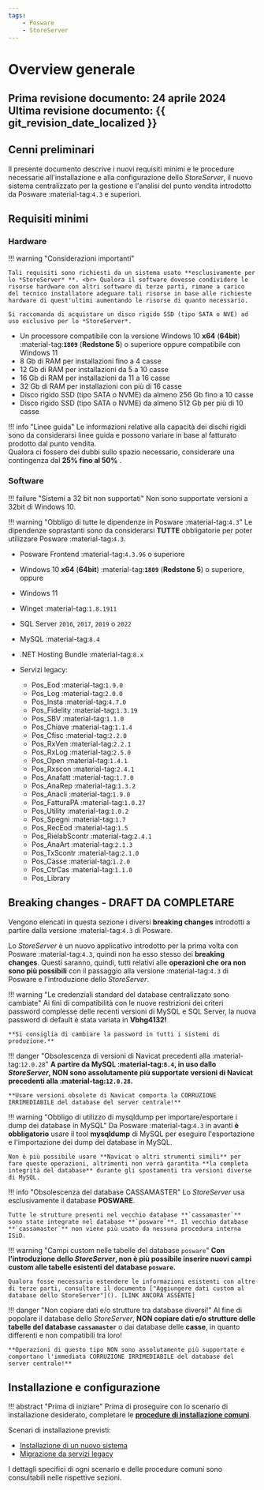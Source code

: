 ```yaml
---
tags:
    - Posware
    - StoreServer
---
```


# Overview generale

**Prima revisione documento: 24 aprile 2024** <br>
**Ultima revisione documento: {{ git_revision_date_localized }}**
---

## Cenni preliminari
Il presente documento descrive i nuovi requisiti minimi e le procedure necessarie all'installazione e alla configurazione dello *StoreServer*, il nuovo sistema centralizzato per la gestione e l'analisi del punto vendita introdotto da Posware :material-tag:`4.3` e superiori.

## Requisiti minimi
### Hardware
!!! warning "Considerazioni importanti"

    Tali requisiti sono richiesti da un sistema usato **esclusivamente per lo *StoreServer* **. <br> Qualora il software dovesse condividere le risorse hardware con altri software di terze parti, rimane a carico del tecnico installatore adeguare tali risorse in base alle richieste hardware di quest'ultimi aumentando le risorse di quanto necessario. 
    
    Si raccomanda di acquistare un disco rigido SSD (tipo SATA o NVE) ad uso esclusivo per lo *StoreServer*.

- Un processore compatibile con la versione Windows 10 **x64** (**64bit**) :material-tag:**`1809`** (**Redstone 5**) o superiore oppure compatibile con Windows 11
- 8 Gb di RAM per installazioni fino a 4 casse
- 12 Gb di RAM per installazioni da 5 a 10 casse
- 16 Gb di RAM per installazioni da 11 a 16 casse
- 32 Gb di RAM per installazioni con più di 16 casse
- Disco rigido SSD (tipo SATA o NVME) da almeno 256 Gb fino a 10 casse
- Disco rigido SSD (tipo SATA o NVME) da almeno 512 Gb per più di 10 casse

!!! info "Linee guida"
    Le informazioni relative alla capacità dei dischi rigidi sono da considerarsi linee guida e possono variare in base al fatturato prodotto dal punto vendita. <br> Qualora ci fossero dei dubbi sullo spazio necessario, considerare una contingenza dal **25% fino al 50%** .

### Software
!!! failure "Sistemi a 32 bit non supportati"
    Non sono supportate versioni a 32bit di Windows 10.

!!! warning "Obbligo di tutte le dipendenze in Posware :material-tag:`4.3`"
    Le dipendenze soprastanti sono da considerarsi **TUTTE** obbligatorie per poter utilizzare Posware :material-tag:`4.3`.
    
- Posware Frontend :material-tag:`4.3.96` o superiore
- Windows 10 **x64** (**64bit**) :material-tag:**`1809`** (**Redstone 5**) o superiore, oppure
- Windows 11
- Winget :material-tag:`1.8.1911`
- SQL Server `2016`, `2017`, `2019` o `2022`
- MySQL :material-tag:`8.4`
- .NET Hosting Bundle :material-tag:`8.x`
- Servizi legacy:
    
    - Pos_Eod :material-tag:`1.9.0`
    - Pos_Log :material-tag:`2.0.0`
    - Pos_Insta :material-tag:`4.7.0`
    - Pos_Fidelity :material-tag:`1.3.19`
    - Pos_SBV :material-tag:`1.1.0`
    - Pos_Chiave :material-tag:`1.1.4`
    - Pos_Cfisc :material-tag:`2.2.0`
    - Pos_RxVen :material-tag:`2.2.1`
    - Pos_RxLog :material-tag:`2.5.0`
    - Pos_Open :material-tag:`1.4.1`
    - Pos_Rxscon :material-tag:`2.4.1`
    - Pos_Anafatt :material-tag:`1.7.0`
    - Pos_AnaRep :material-tag:`1.3.2`
    - Pos_Anacli :material-tag:`1.9.0`
    - Pos_FatturaPA :material-tag:`1.0.27`
    - Pos_Utility :material-tag:`1.0.2`
    - Pos_Spegni :material-tag:`1.7`
    - Pos_RecEod :material-tag:`1.5`
    - Pos_RielabScontr :material-tag:`2.4.1`
    - Pos_AnaArt :material-tag:`2.1.3`
    - Pos_TxScontr :material-tag:`2.1.0`
    - Pos_Casse :material-tag:`1.2.0`
    - Pos_CtrCas :material-tag:`1.1.0`
    - Pos_Library

## Breaking changes - DRAFT DA COMPLETARE
Vengono elencati in questa sezione i diversi **breaking changes** introdotti a partire dalla versione :material-tag:`4.3` di Posware.

Lo *StoreServer* è un nuovo applicativo introdotto per la prima volta con Posware :material-tag:`4.3`, quindi non ha esso stesso dei **breaking changes**. Questi saranno, quindi, tutti relativi alle **operazioni che ora non sono più possibili** con il passaggio alla versione :material-tag:`4.3` di Posware e l'introduzione dello *StoreServer*.

!!! warning "Le credenziali standard del database centralizzato sono cambiate"
    Ai fini di compatibilità con le nuove restrizioni dei criteri password complesse delle recenti versioni di MySQL e SQL Server, la nuova password di default è stata variata in **Vbhg4132!**

    **Si consiglia di cambiare la password in tutti i sistemi di produzione.** 

!!! danger "Obsolescenza di versioni di Navicat precedenti alla :material-tag:`12.0.28`"
    **A partire da MySQL :material-tag:`8.4`, in uso dallo *StoreServer*, NON sono assolutamente più supportate versioni di Navicat precedenti alla :material-tag:`12.0.28`.**

    **Usare versioni obsolete di Navicat comporta la CORRUZIONE IRRIMEDIABILE del database del server centrale!**

!!! warning "Obbligo di utilizzo di mysqldump per importare/esportare i dump dei database in MySQL"
    Da Posware :material-tag:`4.3` in avanti **è obbligatorio** usare il tool **mysqldump** di MySQL per eseguire l'esportazione e l'importazione dei dump dei database in MySQL. 

    Non è più possibile usare **Navicat o altri strumenti simili** per fare queste operazioni, altrimenti non verrà garantita **la completa integrità del database** durante gli spostamenti tra versioni diverse di MySQL.

!!! info "Obsolescenza del database CASSAMASTER"
    Lo *StoreServer* usa esclusivamente il database **POSWARE**.

    Tutte le strutture presenti nel vecchio database **`cassamaster`** sono state integrate nel database **`posware`**. Il vecchio database **`cassamaster`** non viene più usato da nessuna procedura interna ISiD.  

!!! warning "Campi custom nelle tabelle del database `posware`"
    **Con l'introduzione dello *StoreServer*, non è più possibile inserire nuovi campi custom alle tabelle esistenti del database `posware`.**

    Qualora fosse necessario estendere le informazioni esistenti con altre di terze parti, consultare il documento ["Aggiungere dati custom al database dello StoreServer"](). [LINK ANCORA ASSENTE]

!!! danger "Non copiare dati e/o strutture tra database diversi!"
    Al fine di popolare il database dello *StoreServer*, **NON copiare dati e/o strutture delle tabelle del database `cassamaster`** o dai database delle **casse**, in quanto differenti e non compatibili tra loro!
    
    **Operazioni di questo tipo NON sono assolutamente più supportate e comportano l'immediata CORRUZIONE IRRIMEDIABILE del database del server centrale!**

## Installazione e configurazione
!!! abstract "Prima di iniziare"
    Prima di proseguire con lo scenario di installazione desiderato, completare le **[procedure di installazione comuni](./installazione-procedure-comuni.md)**.

Scenari di installazione previsti:

- [Installazione di un nuovo sistema](./installazione-nuovo-storeserver.md)
- [Migrazione da servizi legacy](./migrazione-servizi-legacy.md)

I dettagli specifici di ogni scenario e delle procedure comuni sono consultabili nelle rispettive sezioni.